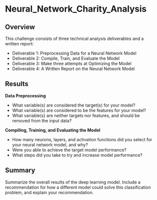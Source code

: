 # Neural_Network_Charity_Analysis

## Overview
This challenge consists of three technical analysis deliverables and a written report:

- Deliverable 1: Preprocessing Data for a Neural Network Model
- Deliverable 2: Compile, Train, and Evaluate the Model
- Deliverable 3: Make three attempts at Optimizing the Model
- Deliverable 4: A Written Report on the Neural Network Model

## Results
**Data Preprocessing**<br>
- What variable(s) are considered the target(s) for your model?<br>
- What variable(s) are considered to be the features for your model?<br>
- What variable(s) are neither targets nor features, and should be removed from the input data?<br>

**Compiling, Training, and Evaluating the Model**<br>
- How many neurons, layers, and activation functions did you select for your neural network model, and why?<br>
- Were you able to achieve the target model performance?<br>
- What steps did you take to try and increase model performance?<br>

## Summary
Summarize the overall results of the deep learning model. Include a recommendation for how a different model could solve this classification problem, and explain your recommendation.
